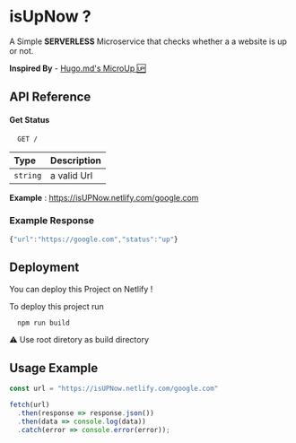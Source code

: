 # isUpNow ?

A Simple **SERVERLESS** Microservice that checks whether a a website is up or not.





 **Inspired By** - [ Hugo.md's MicroUp 🆙](https://github.com/hugomd/micro-up)

 

## API Reference

#### Get Status

```http
  GET /
```

  | Type     | Description                |
  | :------- | :------------------------- |
  | `string` | a valid Url                |

  
  
**Example** : https://isUPNow.netlify.com/google.com

### Example Response

```javascript
{"url":"https://google.com","status":"up"}
```







## Deployment
You can deploy this Project on Netlify !

To deploy this project run

```bash
  npm run build
```

⚠ Use root diretory as build directory


## Usage Example

```javascript
const url = "https://isUPNow.netlify.com/google.com"

fetch(url)
  .then(response => response.json())
  .then(data => console.log(data))
  .catch(error => console.error(error));
```

